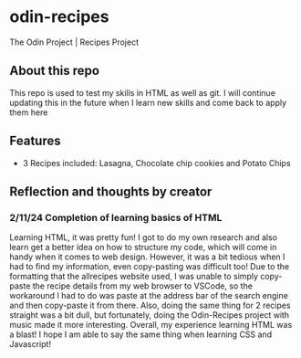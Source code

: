 # odin-recipes
The Odin Project | Recipes Project

## About this repo

This repo is used to test my skills in HTML as well as git. I will continue updating this in the future when I learn new skills and come back to apply them here

## Features

- 3 Recipes included: Lasagna, Chocolate chip cookies and Potato Chips

## Reflection and thoughts by creator

### 2/11/24 Completion of learning basics of HTML

Learning HTML, it was pretty fun! I got to do my own research and also learn get a better idea on how to structure my code, which will come in handy when it comes to 
web design. However, it was a bit tedious when I had to find my information, even copy-pasting was difficult too! Due to the formatting that the allrecipes website used, I was unable to simply copy-paste the recipe details from my web browser to VSCode, so the workaround I had to do was paste at the address bar of the search engine and then copy-paste it from there. Also, doing the same thing for 2 recipes straight was a bit dull, but fortunately, doing the Odin-Recipes project with music made it more interesting. Overall, my experience learning HTML was a blast! I hope I am able to say the same thing when learning CSS and Javascript!
